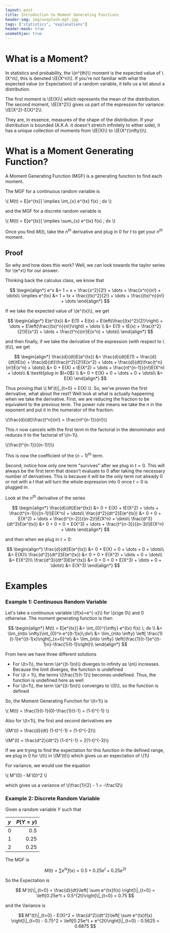```yaml
---
layout: post
title: Introduction to Moment Generating Functions
header-img: img/unsplash-mgf.jpg
tags: ["statistics", "explanations"]
header-mask: true
usemathjax: true
---
```


# What is a Moment?

In statistics and probability, the \\(n^{th}\\) moment is the expected value of \\(X^n\\), this is denoted \\(E(X^n)\\). If you're not familiar with what the expected value (or Expectation) of a random variable, it tells us a lot about a distribution. 

The first moment is \\(E(X)\\) which represents the mean of the distribution. The second moment, \\(E(X^2)\\) gives us part of the expression for variance: \\(E(X^2)-E(X)^2\\).

They are, in essence, measures of the shape of the distribution. If your distribution is bounded (A.K.A. it doesn't stretch infinitely to either side), it has a unique collection of moments from \\(E(X)\\) to \\(E(X^{\infty})\\).

# What is a Moment Generating Function?

A Moment Generating Function (MGF) is a generating function to find each moment. 

The MGF for a continuous random variable is

\\(
    M(t) = E[e^{tx}] \implies \int_{x} e^{tx} f(x) \; dx 
\\)

and the MGF for a discrete random variable is

\\(
    M(t) = E[e^{tx}] \implies \sum_{x} e^{tx} f(x) \; dx 
\\)

Once you find $M(t)$, take the $n^{th}$ derivative and plug in $0$ for $t$ to get your $n^{th}$ moment.

## Proof

So why and how does this work? Well, we can look towards the taylor series for \\(e^x\\) for our answer.

Thinking back the calculus class, we know that 

$$
    \begin{align*}
    e^x &= 1 + x + \frac{x^2}{2!} + \dots + \frac{x^n}{n!} + \dots\\
    \implies e^{tx} &= 1 + tx + \frac{(tx)^2}{2!} + \dots + \frac{(tx)^n}{n!} + \dots
    \end{align*}
$$

If we take the expected value of \\(e^{tx}\\), we get

$$
\begin{align*}
    E(e^{tx}) &= E(1) + E(tx) + E\left(\frac{(tx)^2}{2!}\right) + \dots + E\left(\frac{(tx)^n}{n!}\right) + \dots \\
    &= E(1) + tE(x) + \frac{t^2}{2!}E(x^2) + \dots + \frac{t^n}{n!}E(x^n) + \dots\\
    \end{align*}
$$

and then finally, if we take the derivative of the expression (with respect to \\(t\\)), we get

$$
    \begin{align*}
        \frac{d}{dt}E(e^{tx}) &= \frac{d}{dt}E(1) + \frac{d}{dt}tE(x) + \frac{d}{dt}\frac{t^2}{2!}E(x^2) + \dots + \frac{d}{dt}\frac{t^n}{n!}E(x^n) + \dots\\
        &= 0 + E(X) + tE(X^2) + \dots + \frac{nt^{n-1}}{n!}E(X^n) + \dots\\
        & \textit{plug in $t=0$} \\
        &= 0 + E(X) + 0 + \dots + 0 + \dots\\
        &= E(X) 
    \end{align*}
$$

Thus proving that \\( M'(t)\|_{t=0} = E(X) \\). So, we've proven the first derivative, what about the rest? Well look at what is actually happening when we take the derivative. First, we are reducing the fraction to be equivalent to the previous term. The power rule means we take the $n$ in the exponent and put it in the numerator of the fraction:

\\(\frac{d}{dt}\frac{t^n}{n!} = \frac{nt^{n-1}}{n!}\\)

This $n$ now cancels with the first term in the factorial in the denominator and reduces it to the factorial of \\(n-1\\). 

\\(\frac{t^{n-1}}{(n-1)!}\\)

This is now the coefficient of the $(n-1)^{th}$ term. 

Second, notice how only one term "survives" after we plug in $t=0$. This will always be the first term that doesn't evaluate to $0$ after taking the necessary number of derivatives. This is because it will be the only term not already $0$ or not with a $t$ that will turn the whole expression into $0$ once $t=0$ is plugged in. 

Look at the $n^{th}$ derivative of the series

$$
\begin{align*}
    \frac{d}{dt}E(e^{tx}) &= 0 + E(X) + tE(X^2) + \dots + \frac{t^{n-1}}{(n-1)!}E(X^n) + \dots\\
    \frac{d^2}{dt^2}E(e^{tx}) &= 0 + 0 + E(X^2) + \dots + \frac{t^{n-2}}{(n-2)!}E(X^n) + \dots\\
    \frac{d^3}{dt^3}E(e^{tx}) &= 0 + 0 + 0 + E(X^3) + \dots + \frac{t^{n-3}}{(n-3)!}E(X^n) + \dots
\end{align*}
$$

and then when we plug in $t=0$:

$$
\begin{align*}
    \frac{d}{dt}E(e^{tx}) &= 0 + E(X) + 0 + \dots + 0 + \dots\\
    &= E(X)\\
    \frac{d^2}{dt^2}E(e^{tx}) &= 0 + 0 + E(X^2) + \dots + 0 + \dots\\
    &= E(X^2)\\
    \frac{d^3}{dt^3}E(e^{tx}) &= 0 + 0 + 0 + E(X^3) + \dots + 0 + \dots\\
    &= E(X^3)
\end{align*}
$$

# Examples

### Example 1: Continuous Random Variable

Let's take a continuous variable \\(f(x)=e^{-x}\\) for \\(x\ge 0\\) and 0 otherwise. The moment generating function is then

$$
    \begin{align*}
        M(t) = E[e^{tx}] &= \int_{0}^{\infty} e^{tx} f(x) \; dx \\
        &= \lim_{n\to \infty}\int_{0}^n e^{(t-1)x}\;dx\\
        &= \lim_{n\to \infty} \left[ \frac{1}{t-1}e^{(t-1)x}\right]_{x=0}^n\\
        &= \lim_{n\to \infty} \left(\frac{1}{t-1}e^{(t-1)n}-\frac{1}{t-1}\right)\\
    \end{align*}
$$

From here we have three different solutions
- For \\(t>1\\), the term \\(e^{(t-1)n}\\) diverges to infinity as \\(n\\) increases. Because the limit diverges, the function is undefined
- For \\(t = 1\\), the terms \\(\frac{1}{t-1}\\) becomes undefined. Thus, the function is undefined here as well
- For \\(t<1\\), the term \\(e^{(t-1)n}\\) converges to \\(0\\), so the function is defined

So, the Moment Generating Function for \\(t<1\\) is 

\\(
    M(t) = \frac{1}{t-1}(0)-\frac{1}{t-1} = (1-t)^{-1}
\\)

Also for \\(t<1\\), the first and second derivatives are

\\(M'(t) = \frac{d}{dt} (1-t)^{-1} = (1-t)^{-2}\\)

\\(M"(t) = \frac{d^2}{dt^2} (1-t)^{-1} = 2(1-t)^{-3}\\)

If we are trying to find the expectation for this function in the defined range, we plug in 0 for \\(t\\) in \\(M'(t)\\) which gives us an expectation of \\(1\\)

For variance, we would use the equation

\\(
    M"(0) - M'(0)^2
\\)

which gives us a variance of \\(\frac{1}{2} - 1 = -\frac12\\)

### Example 2: Discrete Random Variable

Given a random variable $Y$ such that

| $y$ | $P(Y=y)$ |
|:----|---------:|
| 0   | 0.5 |
| 1 | 0.25 |
| 2 | 0.25|

The MGF is

$$
    M(t) = \sum e^{tx}f(x) = 0.5 + 0.25e^{t} + 0.25e^{2t}
$$

So the Expectation is

$$
    M'(t)\|_{t=0} = \frac{d}{dt}\left[ \sum e^{tx}f(x) \right]\|_{t=0} = \left[0.25e^t + 0.5^{2t}\right]\|_{t=0} = 0.75
$$

and the Variance is

$$
    M"(t)\|_{t=0} - E(X)^2 = \frac{d^2}{dt^2}\left[ \sum e^{tx}f(x) \right]\|_{t=0} - 0.75^2 = \left[0.25e^t + e^{2t}\right]\|_{t=0} - 0.5625 = 0.6875
$$